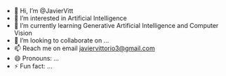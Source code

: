 - 👋 Hi, I’m @JavierVitt
- 👀 I’m interested in Artificial Intelligence
- 🌱 I’m currently learning Generative Artificial Intelligence and Computer Vision
- 💞️ I’m looking to collaborate on ...
- 📫 Reach me on email javiervittorio3@gmail.com
- 😄 Pronouns: ...
- ⚡ Fun fact: ...

<!---
JavierVitt/JavierVitt is a ✨ special ✨ repository because its `README.md` (this file) appears on your GitHub profile.
You can click the Preview link to take a look at your changes.
--->
